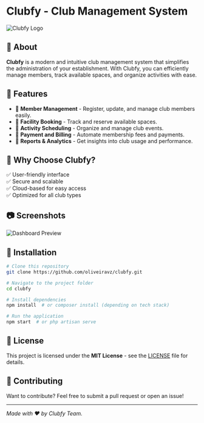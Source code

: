 # Clubfy - Club Management System

![Clubfy Logo](https://via.placeholder.com/600x200?text=Clubfy+Logo)

## 📌 About
**Clubfy** is a modern and intuitive club management system that simplifies the administration of your establishment. With Clubfy, you can efficiently manage members, track available spaces, and organize activities with ease.

## 🚀 Features
- 🔹 **Member Management** - Register, update, and manage club members easily.
- 🔹 **Facility Booking** - Track and reserve available spaces.
- 🔹 **Activity Scheduling** - Organize and manage club events.
- 🔹 **Payment and Billing** - Automate membership fees and payments.
- 🔹 **Reports & Analytics** - Get insights into club usage and performance.

## 🎯 Why Choose Clubfy?
✅ User-friendly interface  
✅ Secure and scalable  
✅ Cloud-based for easy access  
✅ Optimized for all club types  

## 📷 Screenshots
![Dashboard Preview](https://via.placeholder.com/800x400?text=Dashboard+Preview)

## 🔧 Installation
```bash
# Clone this repository
git clone https://github.com/oliveiravz/clubfy.git

# Navigate to the project folder
cd clubfy

# Install dependencies
npm install  # or composer install (depending on tech stack)

# Run the application
npm start  # or php artisan serve
```

## 📄 License
This project is licensed under the **MIT License** - see the [LICENSE](LICENSE) file for details.

## 🤝 Contributing
Want to contribute? Feel free to submit a pull request or open an issue!

---
_Made with ❤️ by Clubfy Team._
